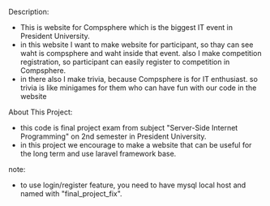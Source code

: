 Description:
  - This is website for Compsphere which is the biggest IT event in President University.
  - in this website I want to make website for participant, so thay can see waht is compsphere and waht inside that event. also I make competition registration, so participant can easily register to competition in Compsphere.
  - in there also I make trivia, because Compsphere is for IT enthusiast. so trivia is like minigames for them who can have fun with our code in the website

About This Project:
  - this code is final project exam from subject "Server-Side Internet Programming" on 2nd semester in President University.
  - in this project we encourage to make a website that can be useful for the long term and use laravel framework base.

note:
  - to use login/register feature, you need to have mysql local host and named with "final_project_fix".
